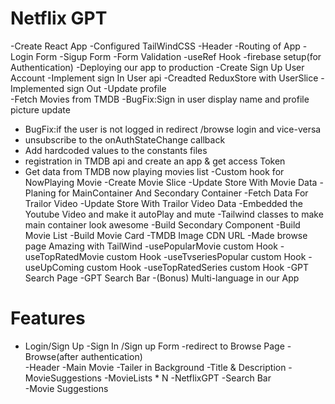 # Netflix GPT
 
 -Create React App
 -Configured TailWindCSS
 -Header
 -Routing of App
 -Login Form
 -Sigup Form
 -Form Validation
 -useRef Hook
 -firebase setup(for Authentication)
 -Deploying our app to production
 -Create Sign Up User Account
 -Implement sign In User api
 -Creadted ReduxStore with UserSlice
 -Implemented sign Out
 -Update profile  
 -Fetch   Movies from TMDB
 -BugFix:Sign in user display name and profile picture update
- BugFix:if the user is not logged in redirect /browse login and vice-versa
- unsubscribe to  the onAuthStateChange callback 
- Add hardcoded values to the constants files
- registration in TMDB api and create an app & get access Token
- Get data from TMDB now playing movies list
-Custom hook for NowPlaying Movie
-Create Movie Slice
-Update Store With Movie Data
-Planing for MainContainer And Secondary Container
-Fetch Data For Trailor Video
-Update Store With Trailor Video Data
-Embedded the Youtube Video and make it autoPlay and mute
-Tailwind classes to make main container look awesome
-Build Secondary Component
-Build Movie List 
-Build Movie Card
-TMDB Image CDN URL
-Made browse page Amazing  with TailWind
-usePopularMovie custom Hook
-useTopRatedMovie custom Hook
-useTvseriesPopular custom Hook
-useUpComing custom Hook
-useTopRatedSeries  custom Hook
-GPT Search Page
-GPT Search Bar
-(Bonus) Multi-language in our App


# Features 
- Login/Sign Up
   -Sign In /Sign up Form
   -redirect to Browse Page
-Browse(after authentication)   
    -Header
    -Main Movie
        -Tailer in Background
        -Title & Description
        -MovieSuggestions
              -MovieLists * N
-NetflixGPT
  -Search Bar                         
  -Movie Suggestions